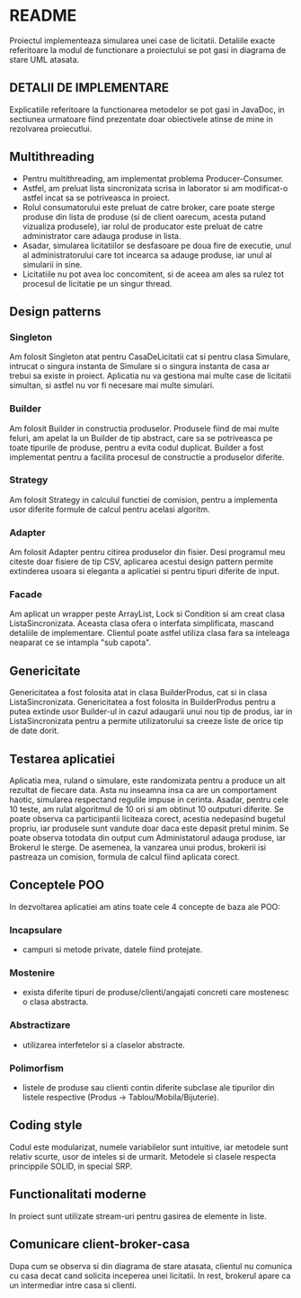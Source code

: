 # README

Proiectul implementeaza simularea unei case de licitatii. Detaliile exacte referitoare la modul de functionare a proiectului se pot gasi in diagrama de stare UML atasata.

## DETALII DE IMPLEMENTARE

Explicatiile referitoare la functionarea metodelor se pot gasi in JavaDoc, in sectiunea urmatoare fiind prezentate doar obiectivele atinse de mine in rezolvarea proiecutlui.

## Multithreading

  - Pentru multithreading, am implementat problema Producer-Consumer.
  - Astfel, am preluat lista sincronizata scrisa in laborator si am modificat-o astfel incat sa se potriveasca in proiect.
  -  Rolul consumatorului este preluat de catre broker, care poate sterge produse din lista de produse (si de client oarecum, acesta putand vizualiza produsele), iar rolul de producator este preluat de catre administrator care adauga produse in lista.
  - Asadar, simularea licitatiilor se desfasoare pe doua fire de executie, unul al administratorului care tot incearca sa adauge produse, iar unul al simularii in sine.
  -  Licitatiile nu pot avea loc concomitent, si de aceea am ales sa rulez tot procesul de licitatie pe un singur thread.

## Design patterns

### Singleton

  Am folosit Singleton atat pentru CasaDeLicitatii cat si pentru clasa Simulare, intrucat o singura instanta de Simulare si o singura instanta de casa ar trebui sa existe in proiect. Aplicatia nu va gestiona mai multe case de licitatii simultan, si astfel nu vor fi necesare mai multe simulari.

### Builder

  Am folosit Builder in constructia produselor. Produsele fiind de mai multe feluri, am apelat la un Builder de tip abstract, care sa se potriveasca pe toate tipurile de produse, pentru a evita codul duplicat. Builder a fost implementat pentru a facilita procesul de constructie a produselor diferite.

### Strategy

  Am folosit Strategy in calculul functiei de comision, pentru a implementa usor diferite formule de calcul pentru acelasi algoritm.

### Adapter

  Am folosit Adapter pentru citirea produselor din fisier. Desi programul meu citeste doar fisiere de tip CSV, aplicarea acestui design pattern permite extinderea usoara si eleganta a aplicatiei si pentru tipuri diferite de input.

### Facade

  Am aplicat un wrapper peste ArrayList, Lock si Condition si am creat clasa ListaSincronizata. Aceasta clasa ofera o interfata simplificata, mascand detaliile de implementare. Clientul poate astfel utiliza clasa fara sa inteleaga neaparat ce se intampla "sub capota".

## Genericitate

  Genericitatea a fost folosita atat in clasa BuilderProdus, cat si in clasa ListaSincronizata. Genericitatea a fost folosita in BuilderProdus pentru a putea extinde usor Builder-ul in cazul adaugarii unui nou tip de produs, iar in ListaSincronizata pentru a permite utilizatorului sa creeze liste de orice tip de date dorit.

## Testarea aplicatiei

  Aplicatia mea, ruland o simulare, este randomizata pentru a produce un alt rezultat de fiecare data. Asta nu inseamna insa ca are un comportament haotic, simularea respectand regulile impuse in cerinta. Asadar, pentru cele 10 teste, am rulat algoritmul de 10 ori si am obtinut 10 outputuri diferite. Se poate observa ca participantii liciteaza corect, acestia nedepasind bugetul propriu, iar produsele sunt vandute doar daca este depasit pretul minim. Se poate observa totodata din output cum Administatorul adauga produse, iar Brokerul le sterge. De asemenea, la vanzarea unui produs, brokerii isi pastreaza un comision, formula de calcul fiind aplicata corect.

## Conceptele POO

  In dezvoltarea aplicatiei am atins toate cele 4 concepte de baza ale POO:

  ### Incapsulare
  - campuri si metode private, datele fiind protejate.
  ### Mostenire
  - exista diferite tipuri de produse/clienti/angajati concreti care mostenesc o clasa abstracta.
  ### Abstractizare
  - utilizarea interfetelor si a claselor abstracte.
  ### Polimorfism
  - listele de produse sau clienti contin diferite subclase ale tipurilor din listele respective (Produs -> Tablou/Mobila/Bijuterie).

## Coding style

  Codul este modularizat, numele variabilelor sunt intuitive, iar metodele sunt relativ scurte, usor de inteles si de urmarit. Metodele si clasele respecta princippile SOLID, in special SRP.

## Functionalitati moderne

  In proiect sunt utilizate stream-uri pentru gasirea de elemente in liste.

## Comunicare client-broker-casa

  Dupa cum se observa si din diagrama de stare atasata, clientul nu comunica cu casa decat cand solicita inceperea unei licitatii. In rest, brokerul apare ca un intermediar intre casa si clienti.
